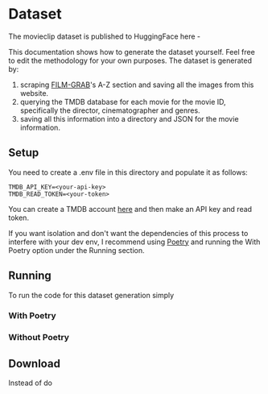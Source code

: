# Dataset

The movieclip dataset is published to HuggingFace here - 

This documentation shows how to generate the dataset yourself. Feel free to edit the methodology for your own purposes.
The dataset is generated by:

1. scraping [FILM-GRAB](https://film-grab.com/)'s A-Z section and saving all the images from this website.
2. querying the TMDB database for each movie for the movie ID, specifically the director, cinematographer and genres.
3. saving all this information into a directory and JSON for the movie information.

## Setup

You need to create a .env file in this directory and populate it as follows:

```env
TMDB_API_KEY=<your-api-key>
TMDB_READ_TOKEN=<your-token>
```

You can create a TMDB account [here](https://www.themoviedb.org/) and then make an API key and read token. 

If you want isolation and don't want the dependencies of this process to interfere with your dev env, I recommend using [Poetry](https://python-poetry.org/docs/basic-usage/) and running the With Poetry option under the Running section. 


## Running

To run the code for this dataset generation simply

### With Poetry 

### Without Poetry 

## Download 

Instead of do 

